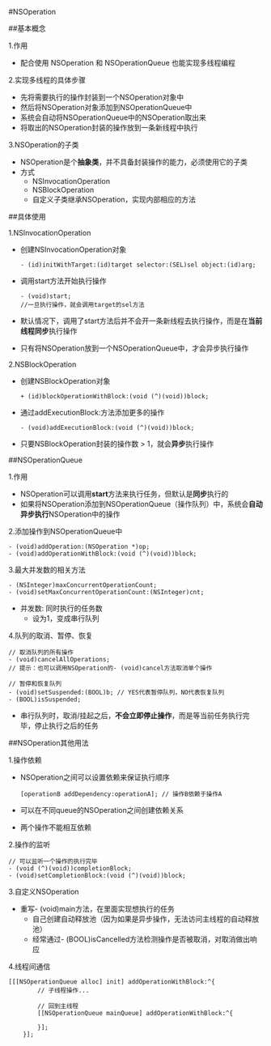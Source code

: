 #NSOperation

##基本概念

1.作用
- 配合使用 NSOperation 和 NSOperationQueue 也能实现多线程编程2.实现多线程的具体步骤- 先将需要执行的操作封装到一个NSOperation对象中- 然后将NSOperation对象添加到NSOperationQueue中- 系统会自动将NSOperationQueue中的NSOperation取出来- 将取出的NSOperation封装的操作放到一条新线程中执行

3.NSOperation的子类- NSOperation是个**抽象类**，并不具备封装操作的能力，必须使用它的子类- 方式
	- NSInvocationOperation	- NSBlockOperation	- 自定义子类继承NSOperation，实现内部相应的方法##具体使用

1.NSInvocationOperation

- 创建NSInvocationOperation对象

	```objc	- (id)initWithTarget:(id)target selector:(SEL)sel object:(id)arg;	```
	
- 调用start方法开始执行操作	```objc	- (void)start;	//一旦执行操作，就会调用target的sel方法	```
	
- 默认情况下，调用了start方法后并不会开一条新线程去执行操作，而是在**当前线程同步**执行操作- 只有将NSOperation放到一个NSOperationQueue中，才会异步执行操作2.NSBlockOperation

- 创建NSBlockOperation对象

	```objc	+ (id)blockOperationWithBlock:(void (^)(void))block;	```
	
- 通过addExecutionBlock:方法添加更多的操作

	```objc	- (void)addExecutionBlock:(void (^)(void))block;	```
	
- 只要NSBlockOperation封装的操作数 > 1，就会**异步**执行操作##NSOperationQueue

1.作用
- NSOperation可以调用**start**方法来执行任务，但默认是**同步**执行的- 如果将NSOperation添加到NSOperationQueue（操作队列）中，系统会**自动异步执行**NSOperation中的操作

2.添加操作到NSOperationQueue中

```objc- (void)addOperation:(NSOperation *)op;- (void)addOperationWithBlock:(void (^)(void))block;```3.最大并发数的相关方法

```objc- (NSInteger)maxConcurrentOperationCount;- (void)setMaxConcurrentOperationCount:(NSInteger)cnt;```

- 并发数: 同时执行的任务数
	- 设为1，变成串行队列

4.队列的取消、暂停、恢复

```objc
// 取消队列的所有操作- (void)cancelAllOperations;// 提示：也可以调用NSOperation的- (void)cancel方法取消单个操作// 暂停和恢复队列- (void)setSuspended:(BOOL)b; // YES代表暂停队列，NO代表恢复队列- (BOOL)isSuspended;
``` - 串行队列时，取消/挂起之后，**不会立即停止操作**，而是等当前任务执行完毕，停止执行之后的任务##NSOperation其他用法

1.操作依赖

- NSOperation之间可以设置依赖来保证执行顺序	
	```objc	[operationB addDependency:operationA]; // 操作B依赖于操作A	```
	
- 可以在不同queue的NSOperation之间创建依赖关系- 两个操作不能相互依赖

2.操作的监听

```objc
// 可以监听一个操作的执行完毕- (void (^)(void))completionBlock;- (void)setCompletionBlock:(void (^)(void))block;```

3.自定义NSOperation

- 重写- (void)main方法，在里面实现想执行的任务	- 自己创建自动释放池（因为如果是异步操作，无法访问主线程的自动释放池）	- 经常通过- (BOOL)isCancelled方法检测操作是否被取消，对取消做出响应4.线程间通信

```objc
[[[NSOperationQueue alloc] init] addOperationWithBlock:^{
        // 子线程操作...
        
        // 回到主线程
        [[NSOperationQueue mainQueue] addOperationWithBlock:^{
            
        }];
    }];

```